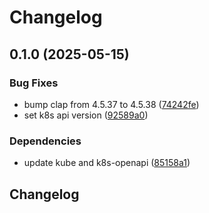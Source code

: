 # Changelog

## 0.1.0 (2025-05-15)


### Bug Fixes

* bump clap from 4.5.37 to 4.5.38 ([74242fe](https://github.com/jneuff/create-secret/commit/74242feafb78fb8da13e6f6153fc9572a1a7b5bc))
* set k8s api version ([92589a0](https://github.com/jneuff/create-secret/commit/92589a00c39be13cc649114ddf0c90e4479629d8))


### Dependencies

* update kube and k8s-openapi ([85158a1](https://github.com/jneuff/create-secret/commit/85158a1d9d92b87e557e0ae1ee101325e745c4ec))

## Changelog
